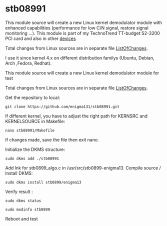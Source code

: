 # stb08991

This module source will create a new Linux kernel demodulator module with enhanced capabilities (performance for low C/N signal, restore signal monitoring ...). This module is part of my TechnoTrend TT-budget S2-3200 PCI card and also in other [devices](https://www.linuxtv.org/wiki/index.php/STMicroelectronics_STB0899)

Total changes from Linux sources are in separate file [ListOfChanges](ListOfChanges). 

I use it since kernel 4.x on different distribution familys (Ubuntu, Debian, Arch ,Fedora, Redhat).



This module source will create a new Linux kernel demodulator module for test

Total changes from Linux sources are in separate file [ListOfChanges](ListOfChanges). 

Get the repository to local:

    git clone https://github.com/enigma131/stb08991.git

If different kernel, you have to adjust the right path for KERNSRC and KERNELSOURCE in Makefile:

    nano stb08991/Makefile 

If changes made, save the file then exit nano.

Initialize the DKMS structure:

    sudo dkms add ./stb08991

Add lnk for stb0899_algo.c in /usr/src/stb0899-enigma13. Compile source / Install DKMS:

    sudo dkms install stb0899/enigma13

Verify result :

    sudo dkms status

    sudo modinfo stb0899

Reboot and test
